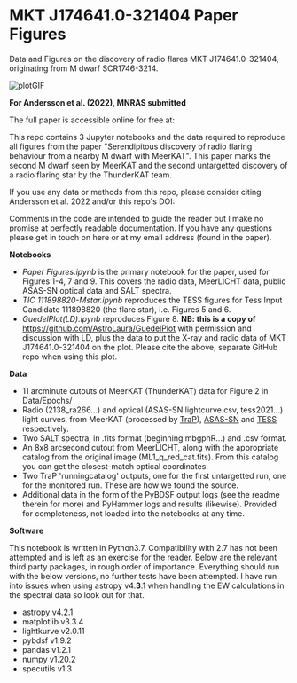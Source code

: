# MKT J174641.0-321404 Paper Figures

 Data and Figures on the discovery of radio flares MKT J174641.0-321404, originating from M dwarf SCR1746-3214.
 
![plotGIF](https://imgur.com/q7JE37b.gif)

 
 **For Andersson et al. (2022), MNRAS submitted**
 
 The full paper is accessible online for free at: <arxiv link>

 This repo contains 3 Jupyter notebooks and the data required to reproduce all figures from the paper "Serendipitous discovery of radio flaring behaviour from a nearby M dwarf with MeerKAT". This paper marks the second M dwarf seen by MeerKAT and the second untargetted discovery of a radio flaring star by the ThunderKAT team. 
 
 If you use any data or methods from this repo, please consider citing Andersson et al. 2022 and/or this repo's DOI: <add link on release>
 
 Comments in the code are intended to guide the reader but I make no promise at perfectly readable documentation. If you have any questions please get in touch on here or at my email address (found in the paper).
 
 
 **Notebooks**
 
 - _Paper Figures.ipynb_ is the primary notebook for the paper, used for Figures 1-4, 7 and 9. This covers the radio data, MeerLICHT data, public ASAS-SN optical data and SALT spectra.
- _TIC 111898820-Mstar.ipynb_ reproduces the TESS figures for Tess Input Candidate 111898820 (the flare star), i.e. Figures 5 and 6.
 - _GuedelPlot(LD).ipynb_ reproduces Figure 8. **NB: this is a copy of** https://github.com/AstroLaura/GuedelPlot with permission and discussion with LD, plus the data to put the X-ray and radio data of MKT J174641.0-321404 on the plot. Please cite the above, separate GitHub repo when using this plot.
 
 
 **Data**
 
 - 11 arcminute cutouts of MeerKAT (ThunderKAT) data for Figure 2 in Data/Epochs/
 - Radio (2138_ra266...) and optical (ASAS-SN lightcurve.csv, tess2021...) light curves, from MeerKAT (processed by [TraP](https://tkp.readthedocs.io/en/latest/)), [ASAS-SN](https://asas-sn.osu.edu/) and [TESS](https://mast.stsci.edu/portal/Mashup/Clients/Mast/Portal.html) respectively.
 - Two SALT spectra, in .fits format (beginning mbgphR...) and .csv format.
 - An 8x8 arcsecond cutout from MeerLICHT, along with the appropriate catalog from the original image (ML1_q_red_cat.fits). From this catalog you can get the closest-match optical coordinates.
 - Two TraP 'runningcatalog' outputs, one for the first untargetted run, one for the monitored run. These are how we found the source.
 - Additional data in the form of the PyBDSF output logs (see the readme therein for more) and PyHammer logs and results (likewise). Provided for completeness, not loaded into the notebooks at any time.
 
 **Software**
 
 This notebook is written in Python3.7. Compatibility with 2.7 has not been attempted and is left as an exercise for the reader. Below are the relevant third party packages, in rough order of importance. Everything should run with the below versions, no further tests have been attempted. I have run into issues when using astropy v4.**3**.1 when handling the EW calculations in the spectral data so look out for that.
 - astropy v4.2.1
 - matplotlib v3.3.4
 - lightkurve v2.0.11
 - pybdsf v1.9.2
 - pandas v1.2.1
 - numpy v1.20.2
 - specutils v1.3
